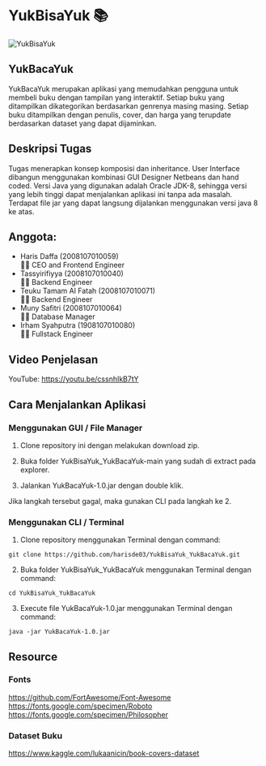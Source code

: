 # YukBisaYuk 📚
![YukBisaYuk](https://github.com/harisde03/YukBisaYuk_YukBacaYuk/blob/main/UI%20Design/YBY.png)

## YukBacaYuk
YukBacaYuk merupakan aplikasi yang memudahkan pengguna untuk membeli buku dengan tampilan yang interaktif. Setiap buku yang ditampilkan dikategorikan berdasarkan genrenya masing masing. Setiap buku ditampilkan dengan penulis, cover, dan harga yang terupdate berdasarkan dataset yang dapat dijaminkan.

## Deskripsi Tugas
Tugas menerapkan konsep komposisi dan inheritance. User Interface dibangun menggunakan kombinasi GUI Designer Netbeans dan hand coded. Versi Java yang digunakan adalah Oracle JDK-8, sehingga versi yang lebih tinggi dapat menjalankan aplikasi ini tanpa ada masalah. Terdapat file jar yang dapat langsung dijalankan menggunakan versi java 8 ke atas.

## Anggota:
- Haris Daffa (2008107010059)  
🧑‍💻 CEO and Frontend Engineer
- Tassyirifiyya (2008107010040)  
👩‍💻 Backend Engineer
- Teuku Tamam Al Fatah (2008107010071)  
🧑‍💻 Backend Engineer
- Muny Safitri (2008107010064)  
👩‍💻 Database Manager
- Irham Syahputra (1908107010080)  
🧑‍💻 Fullstack Engineer

## Video Penjelasan
YouTube: https://youtu.be/cssnhIkB7tY

## Cara Menjalankan Aplikasi
### Menggunakan GUI / File Manager
1. Clone repository ini dengan melakukan download zip.

2. Buka folder YukBisaYuk_YukBacaYuk-main yang sudah di extract pada explorer.

3. Jalankan YukBacaYuk-1.0.jar dengan double klik.

Jika langkah tersebut gagal, maka gunakan CLI pada langkah ke 2.

### Menggunakan CLI / Terminal
1. Clone repository menggunakan Terminal dengan command:
```
git clone https://github.com/harisde03/YukBisaYuk_YukBacaYuk.git
```

2. Buka folder YukBisaYuk_YukBacaYuk menggunakan Terminal dengan command:
```
cd YukBisaYuk_YukBacaYuk
```

3. Execute file YukBacaYuk-1.0.jar menggunakan Terminal dengan command:
```
java -jar YukBacaYuk-1.0.jar
```

## Resource
### Fonts
https://github.com/FortAwesome/Font-Awesome  
https://fonts.google.com/specimen/Roboto  
https://fonts.google.com/specimen/Philosopher  

### Dataset Buku
https://www.kaggle.com/lukaanicin/book-covers-dataset
